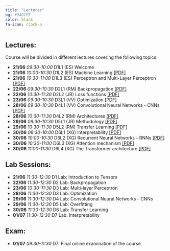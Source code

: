 ```yaml
---
title: "Lectures"
bg: #9AD1F5
color: black
fa-icon: clock-o
---
```


## Lectures: 
Course will be divided in different lectures covering the following topics:

* **21/06** *09:30-10:00* D1L1 (ES) Welcome  
* **21/06** *10:00-10:30* D1L2 (ES) Machine Learning [[PDF]][idl-2021-d1l2-slides]
* **21/06** *10:30-11:00* D1L3 (ES) Perceptron and Multi-Layer Perceptron [[PDF]][idl-2021-d1l3-slides]
* **22/06** *09:30-10:30* D2L1 (RM) Backpropagation [[PDF]][idl-2021-d2l1-slides]
* **22/06** *10:30-11:30* D2L2 (JR) Loss functions [[PDF]][idl-2021-d2l2-slides]
* **23/06** *09:30-10:30* D3L1 (VV) Optimization [[PDF]][idl-2021-d3l1-slides]
* **28/06** *09:30-10:30* D4L1 (VV) Convolutional Neural Networks - CNNs [[PDF]][idl-2021-d4l1-slides]
* **28/06** *10:30-11:30* D4L2 (RM) Architectures [[PDF]][idl-2021-d4l2-slides]
* **29/06** *09:30-10:30* D5L1 (JR) Methodology [[PDF]][idl-2021-d5l1-slides]
* **29/06** *10:30-11:30* D5L2 (RM) Transfer Learning [[PDF]][idl-2021-d5l2-slides]
* **30/06** *09:30-10:00* D6L1 (XG) Interpretability [[PDF]][idl-2021-d6l1-slides]
* **30/06** *10:00-10:30* D6L2 (XG) Recurrent Neural Networks - RNNs [[PDF]][idl-2021-d6l2-slides]
* **30/06** *10:30-11:00* D6L3 (XG) Attention mechanism [[PDF]][idl-2021-d6l3-slides]
* **30/06** *11:00-11:30* D6L4 (XG) The Transformer architecture [[PDF]][idl-2021-d6l4-slides]

[idl-2021-d1l2-slides]: https://github.com/telecombcn-dl/idl-2021/blob/gh-pages/slides/idl_2021_d1l2_MachineLearning.pdf
[idl-2021-d1l3-slides]: https://github.com/telecombcn-dl/idl-2021/blob/gh-pages/slides/idl_2021_d1l3_MultilayerPerceptron.pdf
[idl-2021-d2l1-slides]: https://github.com/telecombcn-dl/idl-2021/blob/gh-pages/slides/idl_2021_d2l1_Backpropagation.pdf
[idl-2021-d2l2-slides]: https://github.com/telecombcn-dl/idl-2021/blob/gh-pages/slides/idl_2021_d2l2_LossFunctions.pdf
[idl-2021-d3l1-slides]: https://github.com/telecombcn-dl/idl-2021/blob/gh-pages/slides/idl_2021_d3l1_Optimization.pdf
[idl-2021-d4l1-slides]: https://github.com/telecombcn-dl/idl-2021/blob/gh-pages/slides/idl_2021_d4l1_CNN.pdf
[idl-2021-d4l2-slides]: https://github.com/telecombcn-dl/idl-2021/blob/gh-pages/slides/idl_2021_d4l2_Architectures.pdf
[idl-2021-d5l1-slides]: https://github.com/telecombcn-dl/idl-2021/blob/gh-pages/slides/idl_2021_d5l1_Methodology.pdf
[idl-2021-d5l2-slides]: https://github.com/telecombcn-dl/idl-2021/blob/gh-pages/slides/idl_2021_d5l2_TransferLearning.pdf
[idl-2021-d6l1-slides]: https://github.com/telecombcn-dl/idl-2021/blob/gh-pages/slides/idl_2021_d6l1_Interpretability.pdf
[idl-2021-d6l2-slides]: https://github.com/telecombcn-dl/idl-2021/blob/gh-pages/slides/idl_2021_d6l2_RNN.pdf
[idl-2021-d6l3-slides]: https://github.com/telecombcn-dl/idl-2021/blob/gh-pages/slides/idl_2021_d6l3_Attention.pdf
[idl-2021-d6l4-slides]: https://github.com/telecombcn-dl/idl-2021/blob/gh-pages/slides/idl_2021_d6l4_Transformer.pdf

## Lab Sessions:
* **21/06** *11:30-12:30* D1 Lab: Introduction to Tensors
* **22/06** *11:30-12:30* D2 Lab: Backpropagation
* **23/06** *10:30-11:30* D3 Lab: Multi-layer Perceptron
* **28/06** *11:30-12:30* D3 Lab: Optimization
* **29/06** *11:30-12:30* D4 Lab: Convolutional Neural Networks - CNNs
* **29/06** *11:30-12:30* D5 Lab: Overfitting
* **30/06** *11:30-12:30* D6 Lab: Transfer Learning
* **01/07** *11:30-12:30* D7 Lab: Interpretability

## Exam:
* **01/07** *09:30-11:30* D7: Final online examination of the course
